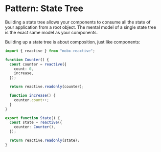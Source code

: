 # Pattern: State Tree

Building a state tree allows your components to consume all the state of your application from a root object. The mental model of a single state tree is the exact same model as your components.

Building up a state tree is about composition, just like components:

```ts
import { reactive } from "mobx-reactive";

function Counter() {
  const counter = reactive({
    count: 0,
    increase,
  });

  return reactive.readonly(counter);

  function increase() {
    counter.count++;
  }
}

export function State() {
  const state = reactive({
    counter: Counter(),
  });

  return reactive.readonly(state);
}
```
